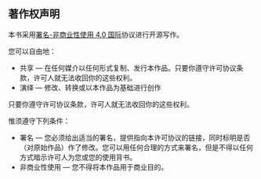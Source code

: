 ## 著作权声明

本书采用[署名-非商业性使用 4.0 国际](https://creativecommons.org/licenses/by-nc/4.0/deed.zh)协议进行开源写作。

您可以自由地：

+ 共享 — 在任何媒介以任何形式复制、发行本作品。只要你遵守许可协议条款，许可人就无法收回你的这些权利。
+ 演绎 — 修改、转换或以本作品为基础进行创作

只要你遵守许可协议条款，许可人就无法收回你的这些权利。

惟须遵守下列条件：

+ 署名 — 您必须给出适当的署名，提供指向本许可协议的链接，同时标明是否（对原始作品）作了修改。您可以用任何合理的方式来署名，但是不得以任何方式暗示许可人为您或您的使用背书。
+ 非商业性使用 — 您不得将本作品用于商业目的。
